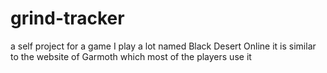 ﻿# grind-tracker
a self project for a game I play a lot named Black Desert Online it is similar to the website of Garmoth which most of the players use it

